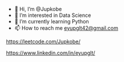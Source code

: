 - 👋 Hi, I’m @Jupkobe
- 👀 I’m interested in Data Science
- 🌱 I’m currently learning Python
- 📫 How to reach me eyupglt42@gmail.com

https://leetcode.com/Jupkobe/

https://www.linkedin.com/in/eyupglt/


<!---
Jupkobe/Jupkobe is a ✨ special ✨ repository because its `README.md` (this file) appears on your GitHub profile.
You can click the Preview link to take a look at your changes.
--->
